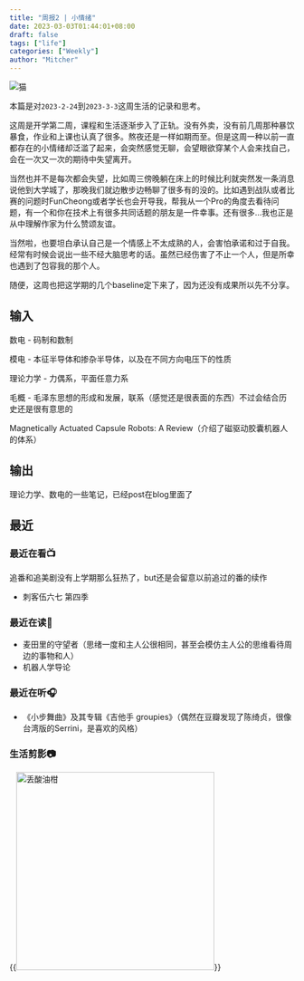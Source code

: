 ```yaml
---
title: "周报2 | 小情绪"
date: 2023-03-03T01:44:01+08:00
draft: false
tags: ["life"]
categories: ["Weekly"]
author: "Mitcher"
---
```


![猫](https://mitcher-1316637614.cos.ap-nanjing.myqcloud.com/test/28f3d3c986a418bea9986cdf32d007e.jpg)

本篇是对`2023-2-24`到`2023-3-3`这周生活的记录和思考。

这周是开学第二周，课程和生活逐渐步入了正轨。没有外卖，没有前几周那种暴饮暴食，作业和上课也认真了很多。熬夜还是一样如期而至。但是这周一种以前一直都存在的小情绪却泛滥了起来，会突然感觉无聊，会望眼欲穿某个人会来找自己，会在一次又一次的期待中失望离开。

当然也并不是每次都会失望，比如周三傍晚躺在床上的时候比利就突然发一条消息说他到大学城了，那晚我们就边散步边畅聊了很多有的没的。比如遇到战队或者比赛的问题时FunCheong或者学长也会开导我，帮我从一个Pro的角度去看待问题，有一个和你在技术上有很多共同话题的朋友是一件幸事。还有很多…我也正是从中理解作家为什么赞颂友谊。

当然啦，也要坦白承认自己是一个情感上不太成熟的人，会害怕承诺和过于自我。经常有时候会说出一些不经大脑思考的话。虽然已经伤害了不止一个人，但是所幸也遇到了包容我的那个人。

随便，这周也把这学期的几个baseline定下来了，因为还没有成果所以先不分享。

## 输入

数电 - 码制和数制

模电 - 本征半导体和掺杂半导体，以及在不同方向电压下的性质

理论力学 - 力偶系，平面任意力系

毛概 - 毛泽东思想的形成和发展，联系（感觉还是很表面的东西）不过会结合历史还是很有意思的

Magnetically Actuated Capsule Robots: A Review（介绍了磁驱动胶囊机器人的体系）

## 输出

理论力学、数电的一些笔记，已经post在blog里面了

## 最近

### 最近在看📺

追番和追美剧没有上学期那么狂热了，but还是会留意以前追过的番的续作

- 刺客伍六七 第四季

### 最近在读📕

- 麦田里的守望者（思绪一度和主人公很相同，甚至会模仿主人公的思维看待周边的事物和人）
- 机器人学导论

### 最近在听🎧

- 《小步舞曲》及其专辑《吉他手 groupies》（偶然在豆瓣发现了陈绮贞，很像台湾版的Serrini，是喜欢的风格）

### 生活剪影📷

{{<img src="https://mitcher-1316637614.cos.ap-nanjing.myqcloud.com/test/0386c233b79fad3824bbc3cdf2070c9.jpg" alt="丢酸油柑" align="aligncenter" width="350" caption="> 和比利那晚喝的丢酸油柑，油柑曾是小时候很喜欢的水果">}}
